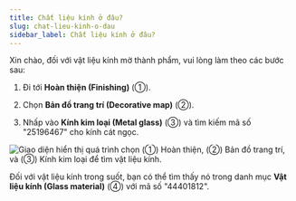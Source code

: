 ```yaml
---
title: Chất liệu kính ở đâu?
slug: chat-lieu-kinh-o-dau
sidebar_label: Chất liệu kính ở đâu?
---
```


Xin chào, đối với vật liệu kính mờ thành phẩm, vui lòng làm theo các bước sau:

1. Đi tới **Hoàn thiện (Finishing)** (①).

2. Chọn **Bản đồ trang trí (Decorative map)** (②).

3. Nhấp vào **Kính kim loại (Metal glass)** (③) và tìm kiếm mã số "25196467" cho kính cát ngọc.

![Giao diện hiển thị quá trình chọn (①) Hoàn thiện, (②) Bản đồ trang trí, và (③) Kính kim loại để tìm vật liệu kính.](https://storage.googleapis.com/jegavn_kb/images/0eedc84e-5037-44cc-9ba6-482056addb46.png)

Đối với vật liệu kính trong suốt, bạn có thể tìm thấy nó trong danh mục **Vật liệu kính (Glass material)** (④) với mã số "44401812".